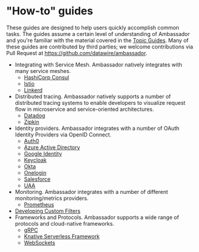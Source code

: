 # "How-to" guides

These guides are designed to help users quickly accomplish common tasks. The guides assume a certain level of understanding of Ambassador and you're familiar with the material covered in the [Topic Guides](/docs/topics). Many of these guides are contributed by third parties; we welcome contributions via Pull Request at https://github.com/datawire/ambassador.

* Integrating with Service Mesh. Ambassador natively integrates with many service meshes.
  * [HashiCorp Consul](consul)
  * [Istio](with-istio)
  * [Linkerd](linkerd2)
* Distributed tracing. Ambassador natively supports a number of distributed tracing systems to enable developers to visualize request flow in microservice and service-oriented architectures.
  * [Datadog](tracing-datadog)
  * [Zipkin](tracing-zipkin)
* Identity providers. Ambassador integrates with a number of OAuth Identity Providers via OpenID Connect.
  * [Auth0](idp-support/auth0)
  * [Azure Active Directory](idp-support/azure)
  * [Google Identity](idp-support/google)
  * [Keycloak](idp-support/keycloak)
  * [Okta](idp-support/okta)
  * [Onelogin](idp-support/onelogin)
  * [Salesforce](idp-support/salesforce)
  * [UAA](idp-support/uaa)
* Monitoring. Ambassador integrates with a number of different monitoring/metrics providers.
  * [Prometheus](prometheus)
* [Developing Custom Filters](filter-dev-guide)
* Frameworks and Protocols. Ambassador supports a wide range of protocols and cloud-native frameworks.
  * [gRPC](grpc)
  * [Knative Serverless Framework](knative)
  * [WebSockets](websockets)
